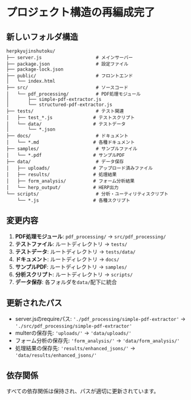 # プロジェクト構造の再編成完了

## 新しいフォルダ構造
```
herpkyujinshutoku/
├── server.js                    # メインサーバー
├── package.json                 # 設定ファイル
├── package-lock.json
├── public/                      # フロントエンド
│   └── index.html
├── src/                         # ソースコード
│   └── pdf_processing/          # PDF処理モジュール
│       ├── simple-pdf-extractor.js
│       └── structured-pdf-extractor.js
├── tests/                       # テスト関連
│   ├── test_*.js               # テストスクリプト
│   └── data/                   # テストデータ
│       └── *.json
├── docs/                        # ドキュメント
│   └── *.md                    # 各種ドキュメント
├── samples/                     # サンプルファイル
│   └── *.pdf                   # サンプルPDF
├── data/                        # データ保存
│   ├── uploads/                # アップロード済みファイル
│   ├── results/                # 処理結果
│   ├── form_analysis/          # フォーム分析結果
│   └── herp_output/            # HERP出力
└── scripts/                     # 分析・ユーティリティスクリプト
    └── *.js                    # 各種スクリプト
```

## 変更内容
1. **PDF処理モジュール**: `pdf_processing/` → `src/pdf_processing/`
2. **テストファイル**: ルートディレクトリ → `tests/`
3. **テストデータ**: ルートディレクトリ → `tests/data/`
4. **ドキュメント**: ルートディレクトリ → `docs/`
5. **サンプルPDF**: ルートディレクトリ → `samples/`
6. **分析スクリプト**: ルートディレクトリ → `scripts/`
7. **データ保存**: 各フォルダを`data/`配下に統合

## 更新されたパス
- server.jsのrequireパス: `'./pdf_processing/simple-pdf-extractor'` → `'./src/pdf_processing/simple-pdf-extractor'`
- multerの保存先: `'uploads/'` → `'data/uploads/'`
- フォーム分析の保存先: `'form_analysis/'` → `'data/form_analysis/'`
- 処理結果の保存先: `'results/enhanced_jsons/'` → `'data/results/enhanced_jsons/'`

## 依存関係
すべての依存関係は保持され、パスが適切に更新されています。
